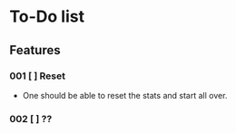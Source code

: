 # To-Do list
## Features
### 001 [ ] Reset 
- One should be able to reset the stats and start all over.

### 002 [ ] ?? 